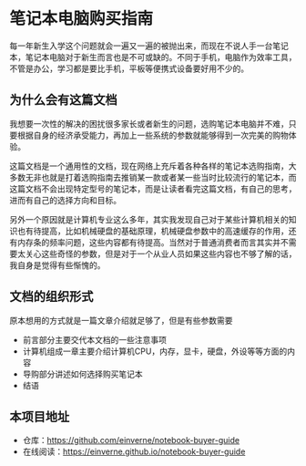 # 笔记本电脑购买指南
每一年新生入学这个问题就会一遍又一遍的被抛出来，而现在不说人手一台笔记本，笔记本电脑对于新生而言也是不可或缺的。不同于手机，电脑作为效率工具，不管是办公，学习都是要比手机，平板等便携式设备要好用不少的。

## 为什么会有这篇文档
我想要一次性的解决的困扰很多家长或者新生的问题，选购笔记本电脑并不难，只要根据自身的经济承受能力，再加上一些系统的参数就能够得到一次完美的购物体验。

这篇文档是一个通用性的文档，现在网络上充斥着各种各样的笔记本选购指南，大多数无非也就是打着选购指南去推销某一款或者某一些当时比较流行的笔记本，而这篇文档不会出现特定型号的笔记本，而是让读者看完这篇文档，有自己的思考，进而有自己的选择方向和目标。

另外一个原因就是计算机专业这么多年，其实我发现自己对于某些计算机相关的知识也有待提高，比如机械硬盘的基础原理，机械硬盘参数中的高速缓存的作用，还有内存条的频率问题，这些内容都有待提高。当然对于普通消费者而言其实并不需要太关心这些奇怪的参数，但是对于一个从业人员如果这些内容也不够了解的话，我自身是觉得有些惭愧的。

## 文档的组织形式
原本想用的方式就是一篇文章介绍就足够了，但是有些参数需要

- 前言部分主要交代本文档的一些注意事项
- 计算机组成一章主要介绍计算机CPU，内存，显卡，硬盘，外设等等方面的内容
- 导购部分讲述如何选择购买笔记本
- 结语

## 本项目地址

- 仓库：https://github.com/einverne/notebook-buyer-guide
- 在线阅读：https://einverne.github.io/notebook-buyer-guide
